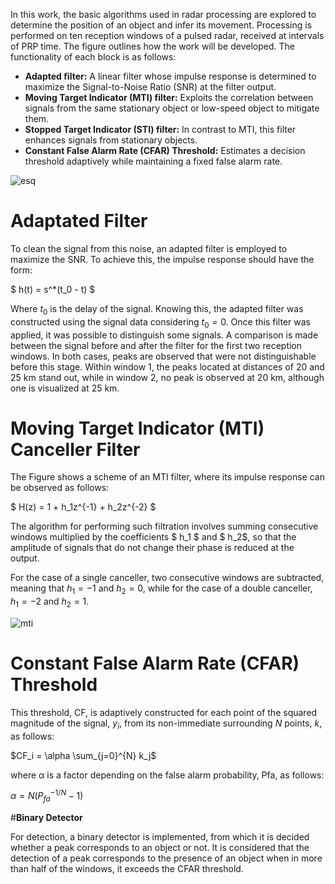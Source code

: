 In this work, the basic algorithms used in radar processing are explored to determine the position of an object and infer its movement. Processing is performed on ten reception windows of a pulsed radar, received at intervals of PRP time. The figure outlines how the work will be developed. The functionality of each block is as follows:

- **Adapted filter:** A linear filter whose impulse response is determined to maximize the Signal-to-Noise Ratio (SNR) at the filter output.
- **Moving Target Indicator (MTI) filter:** Exploits the correlation between signals from the same stationary object or low-speed object to mitigate them.
- **Stopped Target Indicator (STI) filter:** In contrast to MTI, this filter enhances signals from stationary objects.
- **Constant False Alarm Rate (CFAR) Threshold:** Estimates a decision threshold adaptively while maintaining a fixed false alarm rate.

![esq](https://github.com/EvaVoss77/Basic-Processing-of-a-Primary-Radar/assets/126124561/7519d65b-3226-4841-bbda-d26563eafd98)

# **Adaptated Filter**

To clean the signal from this noise, an adapted filter is employed to maximize the SNR. To achieve this, the impulse response should have the form:

$ h(t) = s^*(t_0 - t) $

Where $t_0$ is the delay of the signal. Knowing this, the adapted filter was constructed using the signal data considering $t_0 = 0$. Once this filter was applied, it was possible to distinguish some signals. A comparison is made between the signal before and after the filter for the first two reception windows. In both cases, peaks are observed that were not distinguishable before this stage. Within window 1, the peaks located at distances of 20 and 25 km stand out, while in window 2, no peak is observed at 20 km, although one is visualized at 25 km.


# **Moving Target Indicator (MTI) Canceller Filter**

The Figure shows a scheme of an MTI filter, where its impulse response can be observed as follows:

$ H(z) = 1 + h_1z^{-1} + h_2z^{-2} $

The algorithm for performing such filtration involves summing consecutive windows multiplied by the coefficients $ h_1 $ and $ h_2$, so that the amplitude of signals that do not change their phase is reduced at the output.

For the case of a single canceller, two consecutive windows are subtracted, meaning that $h_1 = -1$ and $h_2 = 0$, while for the case of a double canceller, $h_1 = -2$ and $h_2 = 1$.

![mti](https://github.com/EvaVoss77/Basic-Processing-of-a-Primary-Radar/assets/126124561/92c7275b-f7b0-45e2-b7a1-cf73d4c30b8c)

# **Constant False Alarm Rate (CFAR) Threshold**

This threshold, CF, is adaptively constructed for each point of the squared magnitude of the signal, $y_i$, from its non-immediate surrounding $N$ points, $k$, as follows:

$CF_i = \alpha \sum_{j=0}^{N} k_j$

where α is a factor depending on the false alarm probability, Pfa, as follows:

$\alpha = N(P_{fa}^{-1/N} - 1)$

#**Binary Detector**

For detection, a binary detector is implemented, from which it is decided whether a peak corresponds to an object or not. It is considered that the detection of a peak corresponds to the presence of an object when in more than half of the windows, it exceeds the CFAR threshold.
